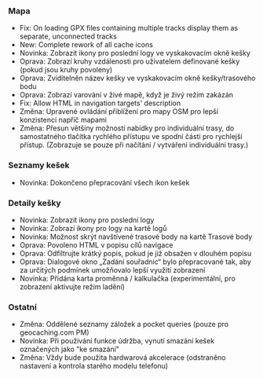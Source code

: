 ### Mapa
- Fix: On loading GPX files containing multiple tracks display them as separate, unconnected tracks
- New: Complete rework of all cache icons
- Novinka: Zobrazit ikony pro poslední logy ve vyskakovacím okně kešky
- Oprava: Zobrazí kruhy vzdálenosti pro uživatelem definované kešky (pokud jsou kruhy povoleny)
- Oprava: Zviditelněn název kešky ve vyskakovacím okně kešky/trasového bodu
- Oprava: Zobrazí varování v živé mapě, když je živý režim zakázán
- Fix: Allow HTML in navigation targets' description
- Změna: Upravené ovládání přiblížení pro mapy OSM pro lepší konzistenci napříč mapami
- Změna: Přesun většiny možností nabídky pro individuální trasy, do samostatného tlačítka rychlého přístupu ve spodní části pro rychlejší přístup. (Zobrazuje se pouze při načítání / vytváření individuální trasy.)

### Seznamy kešek
- Novinka: Dokončeno přepracování všech ikon kešek

### Detaily kešky
- Novinka: Zobrazit ikony pro poslední logy
- Novinka: Zobrazí ikony pro logy na kartě logů
- Novinka: Možnost skrýt navštívené trasové body na kartě Trasové body
- Oprava: Povoleno HTML v popisu cílů navigace
- Oprava: Odfiltrujte krátký popis, pokud je již obsažen v dlouhém popisu
- Oprava: Dialogové okno „Zadání souřadnic“ bylo přepracované tak, aby za určitých podmínek umožňovalo lepší využití zobrazení
- Novinka: Přidána karta proměnná / kalkulačka (experimentální, pro zobrazení aktivujte režim ladění)

### Ostatní
- Změna: Oddělené seznamy záložek a pocket queries (pouze pro geocaching.com PM)
- Novinka: Při používání funkce údržba, vynutí smazání kešek označených jako "ke smazání"
- Změna: Vždy bude použita hardwarová akcelerace (odstraněno nastavení a kontrola starého modelu telefonu)
